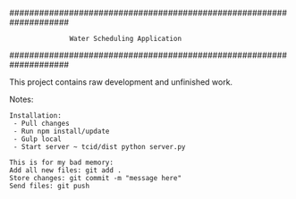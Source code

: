 ####################################################################

                   Water Scheduling Application

####################################################################

This project contains raw development and unfinished work. 

Notes:
~~~~~~~~~~~~~~~~~~~~~~~~~~~~~~~~~~~~~~~~~~~~~~~~~~~~~~~~~~~~~~~~~~~~
Installation:
 - Pull changes
 - Run npm install/update
 - Gulp local
 - Start server ~ tcid/dist python server.py

This is for my bad memory:
Add all new files: git add .
Store changes: git commit -m "message here"
Send files: git push

